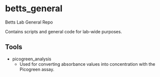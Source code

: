 # betts_general
Betts Lab General Repo

Contains scripts and general code for lab-wide purposes.

## Tools
- picogreen_analysis
    - Used for converting absorbance values into concentration with the Picogreen assay.
